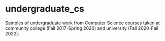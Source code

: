 # undergraduate_cs
 Samples of undergraduate work from Computer Science courses taken at community college (Fall 2017-Spring 2020) and university (Fall 2020-Fall 2022).
